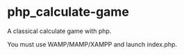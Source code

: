 # php_calculate-game
A classical calculate game with php.

You must use WAMP/MAMP/XAMPP and launch index.php.
